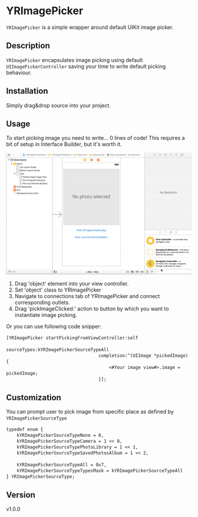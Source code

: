 # YRImagePicker
`YRImagePicker` is a simple wrapper around default UIKit image picker.

## Description

`YRImagePicker` encapsulates image picking using default `UIImagePickerController` saving your time to write default picking behaviour. 

## Installation

Simply drag&drop source into your project.

## Usage

To start picking image you need to write... 0 lines of code!
This requires a bit of setup in Interface Builder, but it's worth it.

![Usage example](/DemoImages/demo.gif)

1. Drag 'object' element into your view controller.
2. Set 'object' class to YRImagePicker
3. Navigate to connections tab of YRImagePicker and connect corresponding outlets.
4. Drag 'pickImageClicked:' action to button by which you want to instantiate image picking.

Or you can use following code snipper:

    [YRImagePicker startPickingFromViewController:self
                                      sourceTypes:kYRImagePickerSourceTypeAll
                                       completion:^(UIImage *pickedImage) {
                                           <#Your image view#>.image = pickedImage;
                                       }];


## Customization

You can prompt user to pick image from specific place as defined by `YRImagePickerSourceType`

    typedef enum {
        kYRImagePickerSourceTypeNone = 0,
        kYRImagePickerSourceTypeCamera = 1 << 0,
        kYRImagePickerSourceTypePhotoLibrary = 1 << 1,
        kYRImagePickerSourceTypeSavedPhotosAlbum = 1 << 2,
	
	    kYRImagePickerSourceTypeAll = 0x7,
	    kYRImagePickerSourceTypeTypesMask = kYRImagePickerSourceTypeAll
    } YRImagePickerSourceType;

## Version

v1.0.0